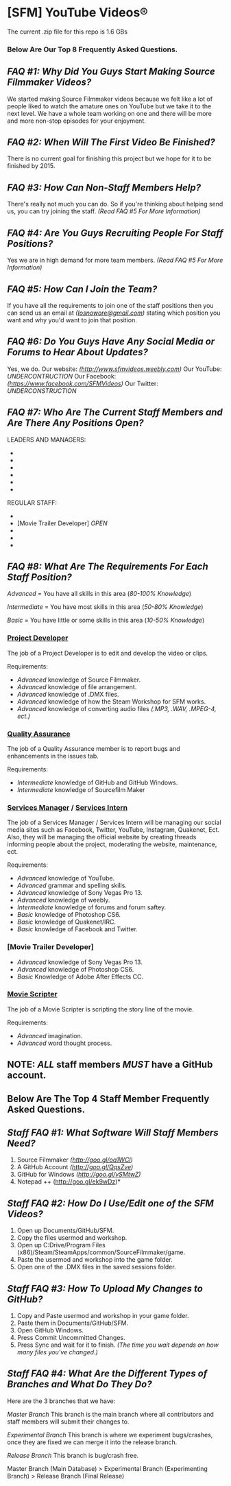 **[SFM] YouTube Videos®**
=========================
The current .zip file for this repo is 1.6 GBs
### Below Are Our Top 8 Frequently Asked Questions.

*FAQ #1: Why Did You Guys Start Making Source Filmmaker Videos?*
----------------------------------------------------------------
We started making Source Filmmaker videos because we felt like a lot of people liked to watch the amature ones on YouTube
but we take it to the next level. We have a whole team working on one and there will be more and more non-stop episodes
for your enjoyment.

*FAQ #2: When Will The First Video Be Finished?*
------------------------------------------------
There is no current goal for finishing this project but we hope for it
to be finished by 2015.

*FAQ #3: How Can Non-Staff Members Help?*
-----------------------------------------
There's really not much you can do. So if you're thinking about helping send us, you can try joining
the staff. *(Read FAQ #5 For More Information)*

*FAQ #4: Are You Guys Recruiting People For Staff Positions?*
-------------------------------------------------------------
Yes we are in high demand for more team members. *(Read FAQ #5 For More Information)*

*FAQ #5: How Can I Join the Team?*
---------------------------------
If you have all the requirements to join one of the staff positions then you can send us an email
at *(Iosnowore@gmail.com)* stating which position you want and why you'd want to join that position.

*FAQ #6: Do You Guys Have Any Social Media or Forums to Hear About Updates?*
-----------------------------------------------------------------------
Yes, we do.
Our website: *(http://www.sfmvideos.weebly.com)*
Our YouTube: *UNDERCONTRUCTION*
Our Facebook: *(https://www.facebook.com/SFMVideos)*
Our Twitter: *UNDERCONSTRUCTION*

*FAQ #7: Who Are The Current Staff Members and Are There Any Positions Open?*
-----------------------------------------------------------------------------
LEADERS AND MANAGERS:
- [Project Leader]: Mesagoppinmypants/Iosnowore-Kun
- [Project Developer Leader]: RyanPressinger
- [Trailer Developer Leader]: *OPEN*
- [Quality Assurance Leader]: *CLOSED*
- [Services Manager]: *OPEN*
- [Movie Scripter Leader]: *OPEN*

REGULAR STAFF:

- [Project Developer]: *OPEN*
- [Movie Trailer Developer] *OPEN*
- [Quality Assurance]: *CLOSED*
- [Services Intern]: *OPEN*
- [Movie Scripter]: *OPEN*

*FAQ #8: What Are The Requirements For Each Staff Position?*
------------------------------------------------------------
*Advanced* = You have all skills in this area (*80-100% Knowledge*)

*Intermediate* = You have most skills in this area (*50-80% Knowledge*)

*Basic* = You have little or some skills in this area (*10-50% Knowledge*)

### [Project Developer]
The job of a Project Developer is to edit and develop the video or clips.

Requirements:
- *Advanced* knowledge of Source Filmmaker.
- *Advanced* knowledge of file arrangement.
- *Advanced* knowledge of .DMX files.
- *Advanced* knowledge of how the Steam Workshop for SFM works.
- *Advanced* knowledge of converting audio files *(.MP3, .WAV, .MPEG-4, ect.)*

### [Quality Assurance]
The job of a Quality Assurance member is to report bugs and enhancements in the issues tab.

Requirements:
- *Intermediate* knowledge of GitHub and GitHub Windows.
- *Intermediate* knowledge of Sourcefilm Maker

### [Services Manager] / [Services Intern]
The job of a Services Manager / Services Intern will be managing our social media sites such as Facebook,
Twitter, YouTube, Instagram, Quakenet, Ect. Also, they will be managing the official website by creating
threads informing people about the project, moderating the website, maintenance, ect.

Requirements:
- *Advanced* knowledge of YouTube.
- *Advanced* grammar and spelling skills.
- *Advanced* knowledge of Sony Vegas Pro 13.
- *Advanced* knowledge of weebly.
- *Intermediate* knowledge of forums and forum saftey.
- *Basic* knowledge of Photoshop CS6.
- *Basic* knowledge of Quakenet/IRC.
- *Basic* knowledge of Facebook and Twitter.

### [Movie Trailer Developer]
- *Advanced* knowledge of Sony Vegas Pro 13.
- *Advanced* knowledge of Photoshop CS6.
- *Basic* Knowledge of Adobe After Effects CC.

### [Movie Scripter]
The job of a Movie Scripter is scripting the story line of the movie.

Requirements:
- *Advanced* imagination.
- *Advanced* word thought process.

NOTE: *ALL* staff members *MUST* have a GitHub account.
-------------------------------------------------------

**Below Are The Top 4 Staff Member Frequently Asked Questions.**
----------------------------------------------------------------
*Staff FAQ #1: What Software Will Staff Members Need?*
------------------------------------------------------
1. Source Filmmaker *(http://goo.gl/oa1WCl)*
3. A GitHub Account *(http://goo.gl/QqsZve)*
2. GitHub for Windows *(http://goo.gl/vSMtwZ)*
4. Notepad ++ (http://goo.gl/ek9wDz)*

*Staff FAQ #2: How Do I Use/Edit one of the SFM Videos?*
--------------------------------------------------------
1. Open up Documents/GitHub/SFM.
2. Copy the files usermod and workshop.
3. Open up C:Drive/Program Files (x86)/Steam/SteamApps/common/SourceFilmmaker/game.
4. Paste the usermod and workshop into the game folder.
5. Open one of the .DMX files in the saved sessions folder.

*Staff FAQ #3: How To Upload My Changes to GitHub?*
---------------------------------------------------
1. Copy and Paste usermod and workshop in your game folder.
2. Paste them in Documents/GitHub/SFM.
3. Open GitHub Windows.
4. Press Commit Uncommitted Changes.
5. Press Sync and wait for it to finish. *(The time you wait depends on how many files you've changed.)*

*Staff FAQ #4: What Are the Different Types of Branches and What Do They Do?*
-------------------------------------------------------------------------------
Here are the 3 branches that we have:

*Master Branch* This branch is the main branch where all contributors and staff members will submit their
changes to.

*Experimental Branch* This branch is where we experiment bugs/crashes, once they are fixed we can merge it
into the release branch.

*Release Branch* This branch is bug/crash free.

Master Branch (Main Database) > Experimental Branch (Experimenting Branch) > Release Branch (Final Release)
